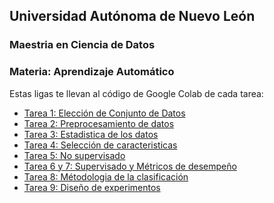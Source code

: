 <!-- Tareas-->

## Universidad Autónoma de Nuevo León

### Maestria en Ciencia de Datos

### Materia: Aprendizaje Automático 

Estas ligas te llevan al código de Google Colab de cada tarea:

- [Tarea 1: Elección de Conjunto de Datos](https://colab.research.google.com/drive/1iCh89eNwcot7C-FQ1DPQEIR_hgyccvk4#scrollTo=r6ZXIZDA9eXz)
- [Tarea 2: Preprocesamiento de datos](https://colab.research.google.com/drive/1xzznJAamFd5Gch75WEvoLQ0UPNea0gA5#scrollTo=i6COOeWpyxpi)
- [Tarea 3: Estadistica de los datos ](https://colab.research.google.com/drive/1MK0d_HXsXhg2erh5-FoeiOp0wnrgXKkT?usp=sharing)
- [Tarea 4: Selección de caracteristicas](https://colab.research.google.com/drive/1tHiHd5jPOaBfRLD3iOyRu5-y33TaceDP#scrollTo=4HEkWmGBImZv)
- [Tarea 5: No supervisado](https://colab.research.google.com/drive/1M9xkqeTkwx0mpqAh0ytrQwe3lZz-QZ6W#scrollTo=dRXmWoaz3UQw)
- [Tarea 6 y 7: Supervisado y Métricos de desempeño](https://colab.research.google.com/drive/10JTmmg7u3Hyx2i2BfxuxGZMwrLfeKK1c#scrollTo=ICGhntGjTbJc)
- [Tarea 8: Métodologia de la clasificación](https://colab.research.google.com/drive/1KdiInrbZZ3j5pY1RKdy_9FyCluyFpfBV#scrollTo=raLSy6Hc0dXr)
- [Tarea 9: Diseño de experimentos](https://colab.research.google.com/drive/1N-CeoTX6WTx2KE1x6UvPJXFz4zk2Qeq2#scrollTo=F5yC6W-tRG8r)
